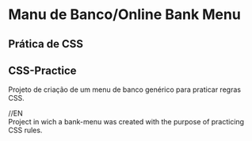 # Manu de Banco/Online Bank Menu
## Prática de CSS
## CSS-Practice

Projeto de criação de um menu de banco genérico para praticar regras CSS.

//EN <br>
Project in wich a bank-menu was created with the purpose of practicing CSS rules.
